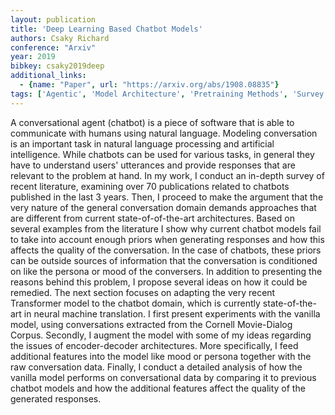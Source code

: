 ```yaml
---
layout: publication
title: 'Deep Learning Based Chatbot Models'
authors: Csaky Richard
conference: "Arxiv"
year: 2019
bibkey: csaky2019deep
additional_links:
  - {name: "Paper", url: "https://arxiv.org/abs/1908.08835"}
tags: ['Agentic', 'Model Architecture', 'Pretraining Methods', 'Survey Paper', 'Transformer']
---
```

A conversational agent (chatbot) is a piece of software that is able to
communicate with humans using natural language. Modeling conversation is an
important task in natural language processing and artificial intelligence.
While chatbots can be used for various tasks, in general they have to
understand users' utterances and provide responses that are relevant to the
problem at hand.
  In my work, I conduct an in-depth survey of recent literature, examining over
70 publications related to chatbots published in the last 3 years. Then, I
proceed to make the argument that the very nature of the general conversation
domain demands approaches that are different from current state-of-of-the-art
architectures. Based on several examples from the literature I show why current
chatbot models fail to take into account enough priors when generating
responses and how this affects the quality of the conversation. In the case of
chatbots, these priors can be outside sources of information that the
conversation is conditioned on like the persona or mood of the conversers. In
addition to presenting the reasons behind this problem, I propose several ideas
on how it could be remedied.
  The next section focuses on adapting the very recent Transformer model to the
chatbot domain, which is currently state-of-the-art in neural machine
translation. I first present experiments with the vanilla model, using
conversations extracted from the Cornell Movie-Dialog Corpus. Secondly, I
augment the model with some of my ideas regarding the issues of encoder-decoder
architectures. More specifically, I feed additional features into the model
like mood or persona together with the raw conversation data. Finally, I
conduct a detailed analysis of how the vanilla model performs on conversational
data by comparing it to previous chatbot models and how the additional features
affect the quality of the generated responses.
